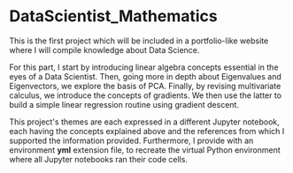 # DataScientist_Mathematics

This is the first project which will be included in a portfolio-like website where I will compile knowledge about Data Science.

For this part, I start by introducing linear algebra concepts essential in the eyes of a Data Scientist. Then, going more in depth about Eigenvalues and Eigenvectors, we explore the basis of PCA. Finally, by revising multivariate calculus, we introduce the concepts of gradients. We then use the latter to build a simple linear regression routine using gradient descent.

This project's themes are each expressed in a different Jupyter notebook, each having the concepts explained above and the references from which I supported the information provided. Furthermore, I provide with an environment **yml** extension file, to recreate the virtual Python environment where all Jupyter notebooks ran their code cells.
